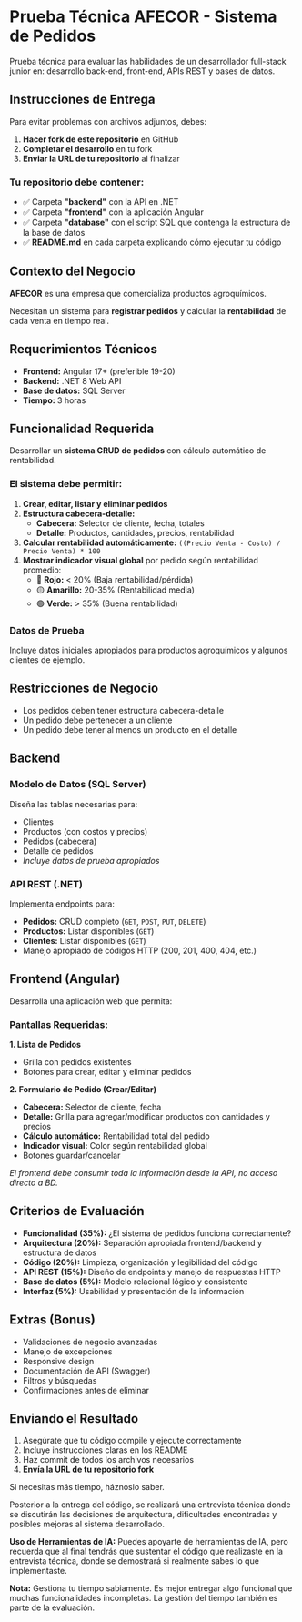 # Prueba Técnica AFECOR - Sistema de Pedidos

Prueba técnica para evaluar las habilidades de un desarrollador full-stack junior en: desarrollo back-end, front-end, APIs REST y bases de datos.

## Instrucciones de Entrega

Para evitar problemas con archivos adjuntos, debes:

1. **Hacer fork de este repositorio** en GitHub
2. **Completar el desarrollo** en tu fork
3. **Enviar la URL de tu repositorio** al finalizar

### Tu repositorio debe contener:

- ✅ Carpeta **"backend"** con la API en .NET
- ✅ Carpeta **"frontend"** con la aplicación Angular
- ✅ Carpeta **"database"** con el script SQL que contenga la estructura de la base de datos
- ✅ **README.md** en cada carpeta explicando cómo ejecutar tu código

## Contexto del Negocio

**AFECOR** es una empresa que comercializa productos agroquímicos.

Necesitan un sistema para **registrar pedidos** y calcular la **rentabilidad** de cada venta en tiempo real.

## Requerimientos Técnicos

- **Frontend:** Angular 17+ (preferible 19-20)
- **Backend:** .NET 8 Web API
- **Base de datos:** SQL Server
- **Tiempo:** 3 horas

## Funcionalidad Requerida

Desarrollar un **sistema CRUD de pedidos** con cálculo automático de rentabilidad.

### El sistema debe permitir:

1. **Crear, editar, listar y eliminar pedidos**
2. **Estructura cabecera-detalle:**
   - **Cabecera:** Selector de cliente, fecha, totales
   - **Detalle:** Productos, cantidades, precios, rentabilidad
3. **Calcular rentabilidad automáticamente:** `((Precio Venta - Costo) / Precio Venta) * 100`
4. **Mostrar indicador visual global** por pedido según rentabilidad promedio:
   - 🔴 **Rojo:** < 20% (Baja rentabilidad/pérdida)
   - 🟡 **Amarillo:** 20-35% (Rentabilidad media)
   - 🟢 **Verde:** > 35% (Buena rentabilidad)

### Datos de Prueba

Incluye datos iniciales apropiados para productos agroquímicos y algunos clientes de ejemplo.

## Restricciones de Negocio

- Los pedidos deben tener estructura cabecera-detalle
- Un pedido debe pertenecer a un cliente
- Un pedido debe tener al menos un producto en el detalle

## Backend

### Modelo de Datos (SQL Server)

Diseña las tablas necesarias para:

- Clientes
- Productos (con costos y precios)
- Pedidos (cabecera)
- Detalle de pedidos
- _Incluye datos de prueba apropiados_

### API REST (.NET)

Implementa endpoints para:

- **Pedidos:** CRUD completo (`GET`, `POST`, `PUT`, `DELETE`)
- **Productos:** Listar disponibles (`GET`)
- **Clientes:** Listar disponibles (`GET`)
- Manejo apropiado de códigos HTTP (200, 201, 400, 404, etc.)

## Frontend (Angular)

Desarrolla una aplicación web que permita:

### Pantallas Requeridas:

**1. Lista de Pedidos**

- Grilla con pedidos existentes
- Botones para crear, editar y eliminar pedidos

**2. Formulario de Pedido (Crear/Editar)**

- **Cabecera:** Selector de cliente, fecha
- **Detalle:** Grilla para agregar/modificar productos con cantidades y precios
- **Cálculo automático:** Rentabilidad total del pedido
- **Indicador visual:** Color según rentabilidad global
- Botones guardar/cancelar

_El frontend debe consumir toda la información desde la API, no acceso directo a BD._

## Criterios de Evaluación

- **Funcionalidad (35%):** ¿El sistema de pedidos funciona correctamente?
- **Arquitectura (20%):** Separación apropiada frontend/backend y estructura de datos
- **Código (20%):** Limpieza, organización y legibilidad del código
- **API REST (15%):** Diseño de endpoints y manejo de respuestas HTTP
- **Base de datos (5%):** Modelo relacional lógico y consistente
- **Interfaz (5%):** Usabilidad y presentación de la información

## Extras (Bonus)

- Validaciones de negocio avanzadas
- Manejo de excepciones
- Responsive design
- Documentación de API (Swagger)
- Filtros y búsquedas
- Confirmaciones antes de eliminar

## Enviando el Resultado

1. Asegúrate que tu código compile y ejecute correctamente
2. Incluye instrucciones claras en los README
3. Haz commit de todos los archivos necesarios
4. **Envía la URL de tu repositorio fork**

Si necesitas más tiempo, háznoslo saber.

Posterior a la entrega del código, se realizará una entrevista técnica donde se discutirán las decisiones de arquitectura, dificultades encontradas y posibles mejoras al sistema desarrollado.

**Uso de Herramientas de IA:** Puedes apoyarte de herramientas de IA, pero recuerda que al final tendrás que sustentar el código que realizaste en la entrevista técnica, donde se demostrará si realmente sabes lo que implementaste.

**Nota:** Gestiona tu tiempo sabiamente. Es mejor entregar algo funcional que muchas funcionalidades incompletas. La gestión del tiempo también es parte de la evaluación.
